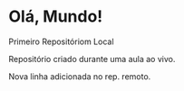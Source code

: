 # Olá, Mundo!
 Primeiro Repositóriom Local

 Repositório criado durante uma aula ao vivo.
 
 Nova linha adicionada no rep. remoto.
